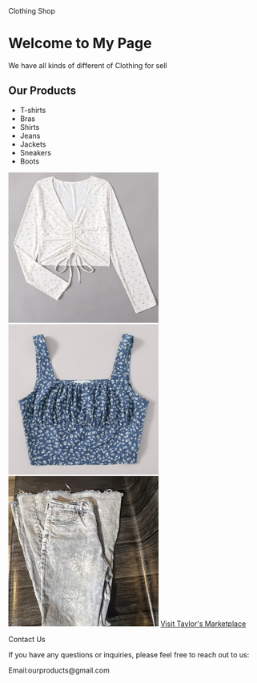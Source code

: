 <head>Clothing Shop</head>
<body>
<h1>Welcome to My  Page</h1>
    <p> We have all kinds of different of Clothing for sell</p>
    <h2>Our Products</h2>
    <ul>
        <li>T-shirts</li>
        <li>Bras</li>
        <li>Shirts</li>
        <li>Jeans</li>
        <li>Jackets</li>
        <li>Sneakers</li>
        <li>Boots</li>
    </ul>
    <img src="myphototop.jpg" alt= "My Clothing Shop " width ="300 " height ="300">
    <img  src="photo2top.jpg" alt= "My Clothing Shop " width ="300 " height ="300">
    <img src="jeans.jpg" alt= "My CLothing Shop " width ="300 " height ="300">
    <a href="https://www.depop.com/taylorsmarketplace/?brandIds=11817&productId=534325278" target="_blank">Visit Taylor's Marketplace</a>
    <p>Contact Us</p>
    <p>If you have any questions or inquiries, please feel free to reach out to us:</p>
    <p>Email:ourproducts@gmail.com</p>
 </body>

</html>
